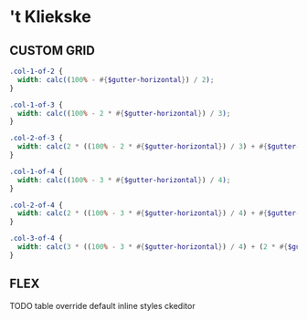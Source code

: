 # 't Kliekske

## CUSTOM GRID 
``` scss
.col-1-of-2 {
  width: calc((100% - #{$gutter-horizontal}) / 2);
}

.col-1-of-3 {
  width: calc((100% - 2 * #{$gutter-horizontal}) / 3);
}

.col-2-of-3 {
  width: calc(2 * ((100% - 2 * #{$gutter-horizontal}) / 3) + #{$gutter-horizontal});
}

.col-1-of-4 {
  width: calc((100% - 3 * #{$gutter-horizontal}) / 4);
}

.col-2-of-4 {
  width: calc(2 * ((100% - 3 * #{$gutter-horizontal}) / 4) + #{$gutter-horizontal}) ;
}

.col-3-of-4 {
  width: calc(3 * ((100% - 3 * #{$gutter-horizontal}) / 4) + (2 * #{$gutter-horizontal}));
}
```


## FLEX




TODO table override default inline styles ckeditor